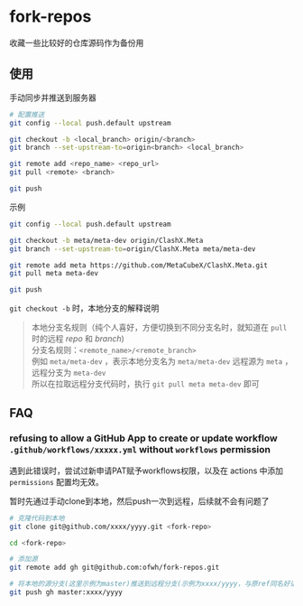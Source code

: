 # fork-repos

收藏一些比较好的仓库源码作为备份用

## 使用

手动同步并推送到服务器

```sh
# 配置推送
git config --local push.default upstream

git checkout -b <local_branch> origin/<branch>
git branch --set-upstream-to=origin<branch> <local_branch>

git remote add <repo_name> <repo_url>
git pull <remote> <branch>

git push
```

示例

```sh
git config --local push.default upstream

git checkout -b meta/meta-dev origin/ClashX.Meta
git branch --set-upstream-to=origin/ClashX.Meta meta/meta-dev

git remote add meta https://github.com/MetaCubeX/ClashX.Meta.git
git pull meta meta-dev

git push
```

`git checkout -b` 时，本地分支的解释说明

> 本地分支名规则（纯个人喜好，方便切换到不同分支名时，就知道在 `pull` 时的远程 _repo_ 和 _branch_)<br>
> 分支名规则：`<remote_name>/<remote_branch>` <br>
> 例如 `meta/meta-dev` ，表示本地分支名为 `meta/meta-dev` 远程源为 `meta` ，远程分支为 `meta-dev` <br>
> 所以在拉取远程分支代码时，执行 `git pull meta meta-dev` 即可


## FAQ

### refusing to allow a GitHub App to create or update workflow `.github/workflows/xxxxx.yml` without `workflows` permission

遇到此错误时，尝试过新申请PAT赋予workflows权限，以及在 actions 中添加 `permissions` 配置均无效。

暂时先通过手动clone到本地，然后push一次到远程，后续就不会有问题了

```sh
# 克隆代码到本地
git clone git@github.com/xxxx/yyyy.git <fork-repo>

cd <fork-repo>

# 添加源
git remote add gh git@github.com:ofwh/fork-repos.git

# 将本地的源分支(这里示例为master)推送到远程分支(示例为xxxx/yyyy，与原ref同名好记)
git push gh master:xxxx/yyyy
```
